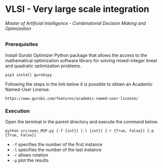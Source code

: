 # VLSI - Very large scale integration
###### Master of Artificial Intelligence - Combinatorial Decision Making and Optimization


### Prerequisites
Install Gurobi Optimizer Python package that allows the access to the mathematical optimization software library for solving mixed-integer linear and quadratic optimization problems.
```
pip3 install gurobipy
```

Following the steps in the link below it is possible to obtain an Academic Named-User License.
```
https://www.gurobi.com/features/academic-named-user-license/
```


### Execution
Open the terminal in the parent directory and execute the command below.
```
python src/exec_MIP.py [-f {int}] [-l {int}] [-r {True, False}] [-p {True, False}]
```

* `-f` specifies the number of the first instance
* `-l` specifies the number of the last instance
* `-r` allows rotation
* `-p` plot the results